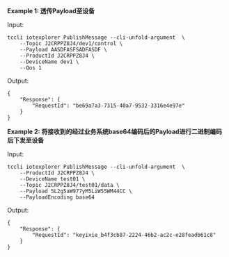 **Example 1: 透传Payload至设备**



Input: 

```
tccli iotexplorer PublishMessage --cli-unfold-argument  \
    --Topic J2CRPPZ8J4/dev1/control \
    --Payload AASDFASFSADFASDF \
    --ProductId J2CRPPZ8J4 \
    --DeviceName dev1 \
    --Qos 1
```

Output: 
```
{
    "Response": {
        "RequestId": "be69a7a3-7315-40a7-9532-3316e4e97e"
    }
}
```

**Example 2: 将接收到的经过业务系统base64编码后的Payload进行二进制编码后下发至设备**



Input: 

```
tccli iotexplorer PublishMessage --cli-unfold-argument  \
    --ProductId J2CRPPZ8J4 \
    --DeviceName test01 \
    --Topic J2CRPPZ8J4/test01/data \
    --Payload 5L2g5aW977yM5LiW55WM44CC \
    --PayloadEncoding base64
```

Output: 
```
{
    "Response": {
        "RequestId": "keyixie_b4f3cb87-2224-46b2-ac2c-e28feadb61c8"
    }
}
```

